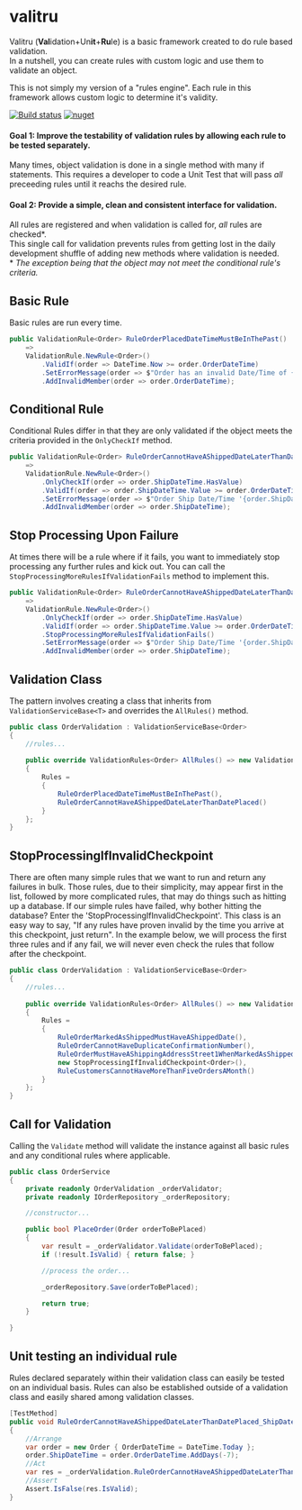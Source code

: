 # valitru
Valitru (**Val**idation+Un**it**+**Ru**le) is a basic framework created to do rule based validation.  
In a nutshell, you can create rules with custom logic and use them to validate an object.

This is not simply my version of a "rules engine".  Each rule in this framework allows custom logic to determine it's validity.

[![Build status](https://ci.appveyor.com/api/projects/status/jyyrg2j7x02yqo8v?svg=true)](https://ci.appveyor.com/project/Airn5475/valitru)
[![nuget](https://img.shields.io/nuget/v/Valitru.svg)](https://www.nuget.org/packages/Valitru)

#### Goal 1: Improve the testability of validation rules by allowing each rule to be tested separately.
Many times, object validation is done in a single method with many if statements.  This requires a developer to code a Unit Test that will pass *all* preceeding rules until it reachs the desired rule.

#### Goal 2: Provide a simple, clean and consistent interface for validation.
All rules are registered and when validation is called for, *all* rules are checked\*.  
This single call for validation prevents rules from getting lost in the daily development shuffle of adding new methods where validation is needed.  
\* *The exception being that the object may not meet the conditional rule's criteria.*

## Basic Rule
Basic rules are run every time.
```C#
public ValidationRule<Order> RuleOrderPlacedDateTimeMustBeInThePast()
    =>
    ValidationRule.NewRule<Order>()
        .ValidIf(order => DateTime.Now >= order.OrderDateTime)
        .SetErrorMessage(order => $"Order has an invalid Date/Time of {order.OrderDateTime }")
        .AddInvalidMember(order => order.OrderDateTime);
```

## Conditional Rule
Conditional Rules differ in that they are only validated if the object meets the criteria provided in the `OnlyCheckIf` method.
```C#
public ValidationRule<Order> RuleOrderCannotHaveAShippedDateLaterThanDatePlaced()
    =>
    ValidationRule.NewRule<Order>()
        .OnlyCheckIf(order => order.ShipDateTime.HasValue)
        .ValidIf(order => order.ShipDateTime.Value >= order.OrderDateTime)
        .SetErrorMessage(order => $"Order Ship Date/Time '{order.ShipDateTime.Value}' is invalid")
        .AddInvalidMember(order => order.ShipDateTime);
```

## Stop Processing Upon Failure
At times there will be a rule where if it fails, you want to immediately stop processing any further rules and kick out. You can call the `StopProcessingMoreRulesIfValidationFails` method to implement this.
```C#
public ValidationRule<Order> RuleOrderCannotHaveAShippedDateLaterThanDatePlaced()
    =>
    ValidationRule.NewRule<Order>()
        .OnlyCheckIf(order => order.ShipDateTime.HasValue)
        .ValidIf(order => order.ShipDateTime.Value >= order.OrderDateTime)
        .StopProcessingMoreRulesIfValidationFails()
        .SetErrorMessage(order => $"Order Ship Date/Time '{order.ShipDateTime.Value}' is invalid")
        .AddInvalidMember(order => order.ShipDateTime);
```

## Validation Class
The pattern involves creating a class that inherits from `ValidationServiceBase<T>` and overrides the `AllRules()` method.
```C#
public class OrderValidation : ValidationServiceBase<Order>
{
    //rules...
    
    public override ValidationRules<Order> AllRules() => new ValidationRules<Order>
    {
        Rules =
        {
            RuleOrderPlacedDateTimeMustBeInThePast(),
            RuleOrderCannotHaveAShippedDateLaterThanDatePlaced()
        }
    };
}
```

## StopProcessingIfInvalidCheckpoint
There are often many simple rules that we want to run and return any failures in bulk.  Those rules, due to their simplicity, may appear first in the list, followed by more complicated rules, that may do things such as hitting up a database.  If our simple rules have failed, why bother hitting the database?  Enter the 'StopProcessingIfInvalidCheckpoint'.  This class is an easy way to say, "If any rules have proven invalid by the time you arrive at this checkpoint, just return".  In the example below, we will process the first three rules and if any fail, we will never even check the rules that follow after the checkpoint.
```C#
public class OrderValidation : ValidationServiceBase<Order>
{
    //rules...
    
    public override ValidationRules<Order> AllRules() => new ValidationRules<Order>
    {
        Rules =
        {
            RuleOrderMarkedAsShippedMustHaveAShippedDate(),
            RuleOrderCannotHaveDuplicateConfirmationNumber(),
            RuleOrderMustHaveAShippingAddressStreet1WhenMarkedAsShipped(),
            new StopProcessingIfInvalidCheckpoint<Order>(),
            RuleCustomersCannotHaveMoreThanFiveOrdersAMonth()
        }
    };
}
```

## Call for Validation
Calling the `Validate` method will validate the instance against all basic rules and any conditional rules where applicable.
```C#
public class OrderService
{
    private readonly OrderValidation _orderValidator;
    private readonly IOrderRepository _orderRepository;

    //constructor...

    public bool PlaceOrder(Order orderToBePlaced)
    {
        var result = _orderValidator.Validate(orderToBePlaced);
        if (!result.IsValid) { return false; }

        //process the order...

        _orderRepository.Save(orderToBePlaced);

        return true;
    }

}
```

## Unit testing an individual rule
Rules declared separately within their validation class can easily be tested on an individual basis.
Rules can also be established outside of a validation class and easily shared among validation classes.
```C#
[TestMethod]
public void RuleOrderCannotHaveAShippedDateLaterThanDatePlaced_ShipDateAfterOrderDate_NotValid()
{
    //Arrange
    var order = new Order { OrderDateTime = DateTime.Today };
    order.ShipDateTime = order.OrderDateTime.AddDays(-7);
    //Act
    var res = _orderValidation.RuleOrderCannotHaveAShippedDateLaterThanDatePlaced().Validate(order);
    //Assert
    Assert.IsFalse(res.IsValid);
}
```

